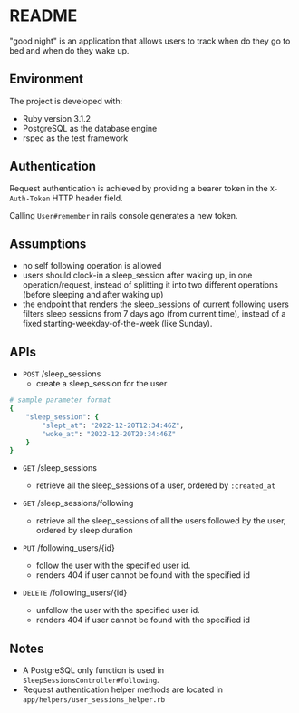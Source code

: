 # README

"good night" is an application that allows users to track when do they go to bed and when do they wake up.

## Environment

The project is developed with:

- Ruby version 3.1.2
- PostgreSQL as the database engine
- rspec as the test framework

## Authentication
Request authentication is achieved by providing a bearer token in the `X-Auth-Token` HTTP header field.

Calling `User#remember` in rails console generates a new token.

## Assumptions
- no self following operation is allowed
- users should clock-in a sleep_session after waking up, in one operation/request, instead of splitting it into two different operations (before sleeping and after waking up)
- the endpoint that renders the sleep_sessions of current following users filters sleep sessions from 7 days ago (from current time), instead of a fixed starting-weekday-of-the-week (like Sunday).

## APIs
- `POST` /sleep_sessions
    - create a sleep_session for the user
```ruby
# sample parameter format
{
    "sleep_session": {
        "slept_at": "2022-12-20T12:34:46Z",
        "woke_at": "2022-12-20T20:34:46Z"
    }
}
```
- `GET` /sleep_sessions
    - retrieve all the sleep_sessions of a user, ordered by `:created_at`
- `GET` /sleep_sessions/following
    - retrieve all the sleep_sessions of all the users followed by the user, ordered by sleep duration

- `PUT` /following_users/{id}
    - follow the user with the specified user id.
    - renders 404 if user cannot be found with the specified id

- `DELETE` /following_users/{id}
    - unfollow the user with the specified user id.
    - renders 404 if user cannot be found with the specified id

## Notes
- A PostgreSQL only function is used in `SleepSessionsController#following`.
- Request authentication helper methods are located in `app/helpers/user_sessions_helper.rb`
